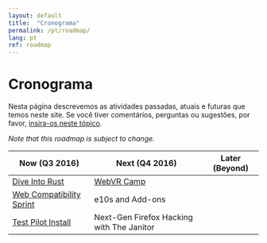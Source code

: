 ```yaml
---
layout: default
title:  "Cronograma"
permalink: /pt/roadmap/
lang: pt
ref: roadmap
---
```


# Cronograma

Nesta página descrevemos as atividades passadas, atuais e futuras que temos neste site. Se você tiver comentários, perguntas ou sugestões, por favor, [insira-os neste tópico](https://discourse.mozilla-community.org/t/activate-mozilla-roadmap/10068).

*Note that this roadmap is subject to change.*

| Now (Q3 2016)  | Next (Q4 2016)   | Later (Beyond) |
| --- | --- | --- |
| [Dive Into Rust](https://activate.mozilla.community/pt/developer-engagement/rust-hack/) | [WebVR Camp](https://activate.mozilla.community/developer-engagement/pt/webvr-camp/) |     |
| [Web Compatibility Sprint](https://activate.mozilla.community/pt/developer-engagement/webcompat-sprint/) | e10s and Add-ons |     |
| [Test Pilot Install](https://activate.mozilla.community/pt/experiments/test-pilot/) | Next-Gen Firefox Hacking with The Janitor |     |

